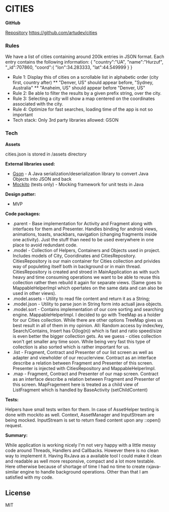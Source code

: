 # CITIES 

**GitHub**

[Repository] https://github.com/artudev/cities

### Rules

We have a list of cities containing around 200k entries in JSON format. Each entry contains the following information:
{
 "country":"UA",
 "name":"Hurzuf",
 "_id":707860,
  "coord":{
   "lon":34.283333,
   "lat":44.549999
  }
}

* Rule 1: Display this of cities on a scrollable list in alphabetic order (city first, country after)
** "Denver, US" should appear before, "Sydney, Australia"
** "Anaheim, US" should appear before "Denver, US"
* Rule 2: Be able to filter the results by a given prefix string, over the city.
* Rule 3: Selecting a city will show a map centered on the coordinates associated with the city.
* Rule 4: Optimize for fast searches, loading time of the app is not so important
* Tech stack: Only 3rd party libraries allowed: GSON

### Tech

**Assets**

cities.json is stored in /assets directory

**External libraries used:**

  * [Gson] - A Java serialization/deserialization library to convert Java Objects into JSON and back
  * [Mockito] (tests only)  - Mocking framework for unit tests in Java

**Design patter:**

* MVP

**Code packages:**

* .parent - Base implementation for Activity and Fragment along with interfaces for them and Presenter. Handles binding for android views, animations, toasts, snackbars, navigation (changing fragments inside one activity). Just the stuff than need to be used everywhere in one place to avoid redundant code.
* .model - Collection of Helpers, Containers and Objects used in project. Includes models of City, Cooridinates and CitiesRepository. CitiesRepository is our main container for Cities collection and privides way of populeting itself both in background or in main thread. CitiesRepository is created and stroed in MainApplication as with such heavy and time consuming operations we want to be able to reuse this collection rather then rebuild it again for separate views. (Same goes to MappableHelperImpl which opertates on the same data and can also be used in other views).
* .model.assets - Utility to read file content and return it as a String;
* .model.json - Utility to parse json in String form into actuall java objects. 
* .model.sort - Contains implementation of our core sorting and searching engine. MappableHelperImpl. I decided to go with TreeMap as a holder for our Cities collection. While there are other options TreeMap gives us best result in all of them in my opinion. All: Random access by index/key, Search/Contains, Insert has O(log(n)) which is fast and ratio speed/size is even better the bigger collection gets. As we guess - cities collection won't get smaller any time soon. While being very fast this type of collection is also sorted which is rather important for us. 
* .list - Fragment, Contract and Presenter of our list screen as well as adapter and viewholder of our recuclerview. Contract as an interface describe a relation between Fragment and Presenter of this screen. Presenter is injected with CitiesRepository and MappableHelperImpl.
* .map - Fragment, Contract and Presenter of our map screen. Contract as an interface describe a relation between Fragment and Presenter of this screen. MapFragement here is treated as a child view of ListFragment which is handled by BaseActivity (setChildContent)

**Tests:**

Helpers have small tests writen for them. 
In case of AssetHelper testing is done with mockito as well. Context, AssetManager and InputStream are being mocked. InputStream is set to return fixed content upon any ::open() request.

**Summary:**

While application is working nicely I'm not very happy with a little messy code around Threads, Handlers and Callbacks. However there is no clean way to implement it. Having RxJava as a available tool I could make it clean and readable as well more responsive, compact and a lot more testable. Here otherwise because of shortage of time I had no time to create rxjava-similar engine to handle background operations. Other than that I am satisfied with my code.

License
----
MIT

[//]: # (These are reference links used in the body of this note and get stripped out when the markdown processor does its job. There is no need to format nicely because it shouldn't be seen. Thanks SO - http://stackoverflow.com/questions/4823468/store-comments-in-markdown-syntax)


   [Mockito]: <http://site.mockito.org/>
   [Gson]: <https://github.com/google/gson>
   [Repository]: <https://github.com/artudev/cities/tree/master>
  
